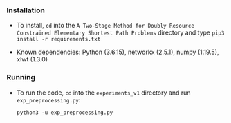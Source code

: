 ### Installation

- To install, `cd` into the `A Two-Stage Method for Doubly Resource Constrained Elementary Shortest Path Problems` directory and type `pip3 install -r requirements.txt`

- Known dependencies: Python (3.6.15), networkx (2.5.1), numpy (1.19.5), xlwt (1.3.0)

### Running
- To run the code, `cd` into the `experiments_v1` directory and run `exp_preprocessing.py`:

    ``python3 -u exp_preprocessing.py``
